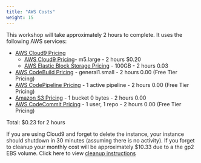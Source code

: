 ```yaml
---
title: "AWS Costs"
weight: 15
---
```

This workshop will take approximately 2 hours to complete. It uses the following AWS services:
- [AWS Cloud9 Pricing](https://aws.amazon.com/cloud9/pricing/)
    - [AWS Cloud9 Pricing](https://aws.amazon.com/ec2/pricing/on-demand/)- m5.large - 2 hours $0.20
    - [AWS Elastic Block Storage Pricing](https://aws.amazon.com/ebs/pricing/) - 100GB - 2 hours 0.03
- [AWS CodeBuild Pricing](https://aws.amazon.com/codebuild/pricing/) - general1.small - 2 hours 0.00 (Free Tier Pricing)
- [AWS CodePipeline Pricing](https://aws.amazon.com/codepipeline/pricing/) - 1 active pipeline - 2 hours 0.00 (Free Tier Pricing)
- [Amazon S3 Pricing](https://aws.amazon.com/s3/pricing/) - 1 bucket 0 bytes - 2 hours 0.00
- [AWS CodeCommit Pricing](https://aws.amazon.com/codecommit/pricing/) - 1 user, 1 repo - 2 hours 0.00 (Free Tier Pricing)

Total: $0.23 for 2 hours

If you are using Cloud9 and forget to delete the instance, your instance should shutdown in 30 minutes (assuming there is no activity). If you forget to cleanup your monthly cost will be approximately $10.33 due to a the gp2 EBS volume. Click here to view [cleanup instructions](/cleanup)
